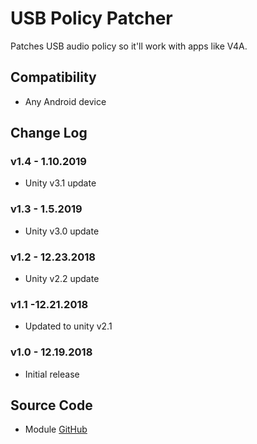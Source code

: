 # USB Policy Patcher
Patches USB audio policy so it'll work with apps like V4A.

## Compatibility
* Any Android device

## Change Log
### v1.4 - 1.10.2019
* Unity v3.1 update

### v1.3 - 1.5.2019
* Unity v3.0 update

### v1.2 - 12.23.2018
* Unity v2.2 update

### v1.1 -12.21.2018
* Updated to unity v2.1

### v1.0 - 12.19.2018
* Initial release

## Source Code
* Module [GitHub](https://github.com/zackptg5/USB-Policy-Patcher)
